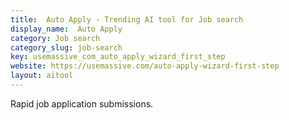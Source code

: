 ```yaml
---
title:  Auto Apply - Trending AI tool for Job search
display_name:  Auto Apply
category: Job search
category_slug: job-search
key: usemassive_com_auto_apply_wizard_first_step
website: https://usemassive.com/auto-apply-wizard-first-step
layout: aitool
---
```


Rapid job application submissions.
